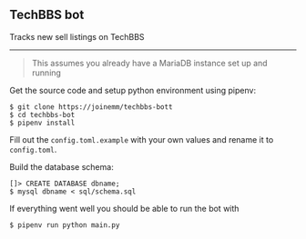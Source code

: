 ## TechBBS bot

Tracks new sell listings on TechBBS

---

> This assumes you already have a MariaDB instance set up and running

Get the source code and setup python environment using pipenv:
```
$ git clone https://joinemm/techbbs-bott
$ cd techbbs-bot
$ pipenv install
```

Fill out the `config.toml.example` with your own values and rename it to `config.toml`.

Build the database schema:
```
[]> CREATE DATABASE dbname;
$ mysql dbname < sql/schema.sql
```

If everything went well you should be able to run the bot with

```
$ pipenv run python main.py
```

